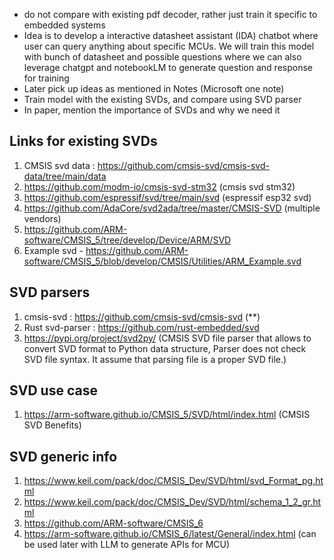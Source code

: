 * do not compare with existing pdf decoder, rather just train it specific to embedded systems
* Idea is to develop a interactive datasheet assistant (IDA) chatbot where user can query anything about specific MCUs. We will train this model with bunch of datasheet and possible questions where we can also leverage chatgpt and notebookLM to generate question and response for training
* Later pick up ideas as mentioned in Notes (Microsoft one note)
* Train model with the existing SVDs, and compare using SVD parser
* In paper, mention the importance of SVDs and why we need it

## Links for existing SVDs

1. CMSIS svd data : https://github.com/cmsis-svd/cmsis-svd-data/tree/main/data 
2. https://github.com/modm-io/cmsis-svd-stm32 (cmsis svd stm32)
3. https://github.com/espressif/svd/tree/main/svd (espressif esp32 svd)
4. https://github.com/AdaCore/svd2ada/tree/master/CMSIS-SVD (multiple vendors)
5. https://github.com/ARM-software/CMSIS_5/tree/develop/Device/ARM/SVD
6. Example svd - https://github.com/ARM-software/CMSIS_5/blob/develop/CMSIS/Utilities/ARM_Example.svd 
## SVD parsers 
1. cmsis-svd : https://github.com/cmsis-svd/cmsis-svd (**)
2. Rust svd-parser : https://github.com/rust-embedded/svd
3. https://pypi.org/project/svd2py/ (CMSIS SVD file parser that allows to convert SVD format to Python data structure, Parser does not check SVD file syntax. It assume that parsing file is a proper SVD file.)

## SVD use case 
1. https://arm-software.github.io/CMSIS_5/SVD/html/index.html (CMSIS SVD Benefits) 

## SVD generic info 
1. https://www.keil.com/pack/doc/CMSIS_Dev/SVD/html/svd_Format_pg.html
2. https://www.keil.com/pack/doc/CMSIS_Dev/SVD/html/schema_1_2_gr.html 
3. https://github.com/ARM-software/CMSIS_6 
4. https://arm-software.github.io/CMSIS_6/latest/General/index.html (can be used later with LLM to generate APIs for MCU)

